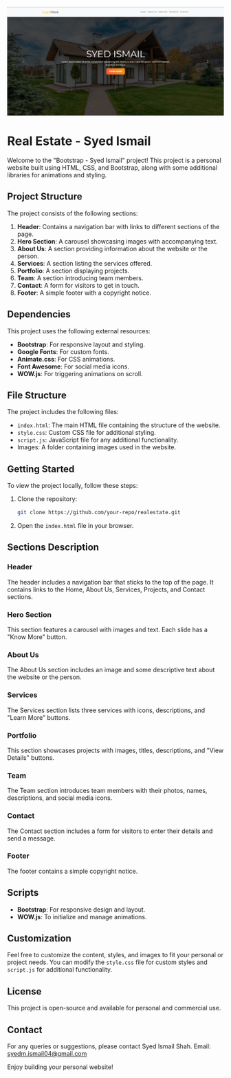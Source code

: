 ![alt text](Hero-Section.png)

# Real Estate - Syed Ismail

Welcome to the "Bootstrap - Syed Ismail" project! This project is a personal website built using HTML, CSS, and Bootstrap, along with some additional libraries for animations and styling.

## Project Structure
The project consists of the following sections:

1. **Header**: Contains a navigation bar with links to different sections of the page.
2. **Hero Section**: A carousel showcasing images with accompanying text.
3. **About Us**: A section providing information about the website or the person.
4. **Services**: A section listing the services offered.
5. **Portfolio**: A section displaying projects.
6. **Team**: A section introducing team members.
7. **Contact**: A form for visitors to get in touch.
8. **Footer**: A simple footer with a copyright notice.

## Dependencies

This project uses the following external resources:

- **Bootstrap**: For responsive layout and styling.
- **Google Fonts**: For custom fonts.
- **Animate.css**: For CSS animations.
- **Font Awesome**: For social media icons.
- **WOW.js**: For triggering animations on scroll.

## File Structure

The project includes the following files:

- `index.html`: The main HTML file containing the structure of the website.
- `style.css`: Custom CSS file for additional styling.
- `script.js`: JavaScript file for any additional functionality.
- Images: A folder containing images used in the website.

## Getting Started

To view the project locally, follow these steps:

1. Clone the repository:
    ```bash
    git clone https://github.com/your-repo/realestate.git
    ```
2. Open the `index.html` file in your browser.

## Sections Description

### Header

The header includes a navigation bar that sticks to the top of the page. It contains links to the Home, About Us, Services, Projects, and Contact sections.

### Hero Section

This section features a carousel with images and text. Each slide has a "Know More" button.

### About Us

The About Us section includes an image and some descriptive text about the website or the person.

### Services

The Services section lists three services with icons, descriptions, and "Learn More" buttons.

### Portfolio

This section showcases projects with images, titles, descriptions, and "View Details" buttons.

### Team

The Team section introduces team members with their photos, names, descriptions, and social media icons.

### Contact

The Contact section includes a form for visitors to enter their details and send a message.

### Footer

The footer contains a simple copyright notice.

## Scripts

- **Bootstrap**: For responsive design and layout.
- **WOW.js**: To initialize and manage animations.

## Customization

Feel free to customize the content, styles, and images to fit your personal or project needs. You can modify the `style.css` file for custom styles and `script.js` for additional functionality.

## License

This project is open-source and available for personal and commercial use. 

## Contact

For any queries or suggestions, please contact Syed Ismail Shah. 
Email: syedm.ismail04@gmail.com

Enjoy building your personal website!